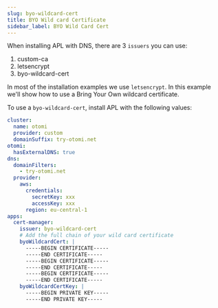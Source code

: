 ```yaml
---
slug: byo-wildcard-cert
title: BYO Wild card Certificate
sidebar_label: BYO Wild Card Cert
---
```


When installing APL with DNS, there are 3 `issuers` you can use:

1. custom-ca
2. letsencrypt
3. byo-wildcard-cert

In most of the installation examples we use `letsencrypt`. In this example we'll show how to use a Bring Your Own wildcard certificate.

To use a `byo-wildcard-cert`, install APL with the following values:

```yaml
cluster:
  name: otomi
  provider: custom
  domainSuffix: try-otomi.net
otomi:
  hasExternalDNS: true
dns:
  domainFilters: 
    - try-otomi.net
  provider:
    aws:
      credentials:
        secretKey: xxx
        accessKey: xxx
      region: eu-central-1
apps:
  cert-manager:
    issuer: byo-wildcard-cert
    # Add the full chain of your wild card certificate
    byoWildcardCert: |
      -----BEGIN CERTIFICATE-----
      -----END CERTIFICATE-----
      -----BEGIN CERTIFICATE-----
      -----END CERTIFICATE-----
      -----BEGIN CERTIFICATE-----
      -----END CERTIFICATE-----
    byoWildcardCertKey: |
      -----BEGIN PRIVATE KEY-----
      -----END PRIVATE KEY-----
```